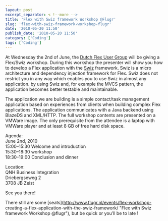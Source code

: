 ```yaml
---
layout: post
excerpt_separator: < !--more -->
title: 'Flex with Swiz framework Workshop @Flugr'
slug: 'flex-with-swiz-framework-workshop-flugr'
date: '2010-05-20 11:50'
publish_date: '2010-05-20 11:50'
category: ['Coding']
tags: ['Coding']
---
```

At Wednesday the 2nd of June, the [Dutch Flex User
Group](http://swizframework.org/) will be giving a Flex/Swiz workshop. During
this workshop the presenter will show you how to develop a Flex application
with the [Swiz](http://swizframework.org/) framework. Swiz is a micro
architecture and dependency injection framework for Flex. Swiz does not
restrict you in any way which enables you to use Swiz in almost any
application. by using Swiz and, for example the MVCS pattern, the application
becomes better testable and maintainable.  
  
  
  
The application we are building is a simple contact/task management
application based on experiences from clients when building complex Flex
applications. The application communicates with a Java backend using BlazeDS
and XML/HTTP. The full workshop contents are presented on a VMWare image. The
only prerequisite from the attendee is a laptop with VMWare player and at
least 8 GB of free hard disk space.  
  
Agenda:  
June 2nd, 2010  
15:00–15:30 Welcome and introduction  
15:30–18:30 workshop  
18:30–19:00 Conclusion and dinner  
  
Location:  
QNH Business Integration  
Driebergseweg 2  
3708 JB Zeist  
  
See you there!  
  
There still are some [seats](http://www.flugr.nl/events/flex-workshop-
creating-a-flex-application-with-the-swiz-framework/ "Flex with Swiz framework
Workshop @flugr"), but be quick or you’ll be to late !

